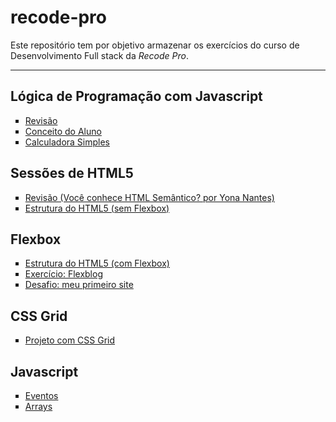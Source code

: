 # recode-pro
Este repositório tem por objetivo armazenar os exercícios do curso de Desenvolvimento Full stack da <em>Recode Pro</em>.
<hr>

## Lógica de Programação com Javascript

<ul type="square">
<li><a href="https://github.com/antonialucianapires/recode-pro/blob/master/revisaoLogicaProgramacao.md">Revisão</a></li>
<li><a href="https://github.com/antonialucianapires/recode-pro/blob/master/L%C3%B3gica%20com%20Javascript/appConceitoAluno.js">Conceito do Aluno</a></li>
<li><a href="https://github.com/antonialucianapires/recode-pro/blob/master/L%C3%B3gica%20com%20Javascript/appCalculadora.js">Calculadora Simples</a></li>
</ul>

## Sessões de HTML5 
 
 <ul type="square">
<li><a href="https://blog-geekhunter-com-br.cdn.ampproject.org/c/s/blog.geekhunter.com.br/voce-conhece-html-semantico/amp/">Revisão (Você conhece HTML Semântico? por Yona Nantes)</a></li>
<li><a href="https://github.com/antonialucianapires/recode-pro/tree/master/Sess%C3%B5es%20de%20HTML5">Estrutura do HTML5 (sem Flexbox)</a></li>
</ul>
 
## Flexbox

 <ul type="square">
<li><a href="https://github.com/antonialucianapires/recode-pro/blob/master/Sess%C3%B5es%20de%20HTML5/estrutura-com-flebox.html">Estrutura do HTML5 (com Flexbox)</a></li>
 <li><a href="#">Exercício: Flexblog</a></li>
 <li><a href="#">Desafio: meu primeiro site</a></li>
</ul>

## CSS Grid
 <ul type="square">
<li><a href="#">Projeto com CSS Grid</a></li>
</ul>

## Javascript

 <ul type="square">
<li><a href="#">Eventos</a></li>
 <li><a href="https://github.com/antonialucianapires/recode-pro/blob/master/Javascript/aula-arrays.js">Arrays</a></li>
</ul>
